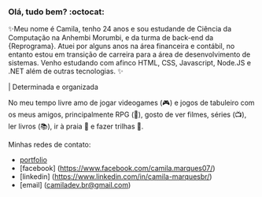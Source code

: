 ### Olá, tudo bem? :octocat:

✨Meu nome é Camila, tenho 24 anos e sou estudande de Ciência da Computação na Anhembi Morumbi, e da turma de back-end da {Reprograma}. Atuei por alguns anos na área financeira e contábil, no entanto estou em transição de carreira para a área de desenvolvimento de sistemas. Venho estudando com afinco HTML, CSS, Javascript, Node.JS e .NET além de outras tecnologias. ✨ 

|   Determinada e organizada

No meu tempo livre amo de jogar videogames (:video_game:) e jogos de tabuleiro com os meus amigos, principalmente RPG (:game_die:), gosto de ver filmes, séries (:tv:), ler livros (:books:), ir à praia :ocean: e fazer trilhas :leaves:.

Minhas redes de contato:
- [portfolio](https://camiladevbr.wixsite.com/portfolio)
- [facebook] (https://www.facebook.com/camila.marques07/)
- [linkedin] (https://www.linkedin.com/in/camila-marquesbr/)
- [email] (camiladev.br@gmail.com)
